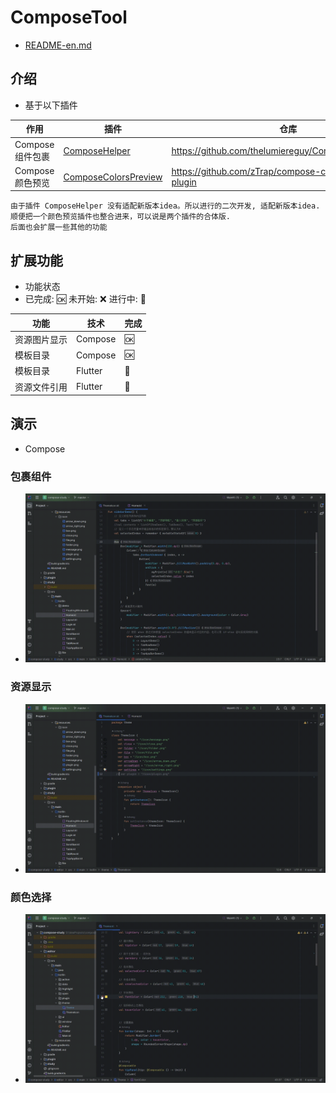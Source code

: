 # ComposeTool

- [README-en.md](README-en.md)

## 介绍

- 基于以下插件

| 作用           | 插件                                                                                        | 仓库                                                    |
|--------------|-------------------------------------------------------------------------------------------|-------------------------------------------------------|
| Compose 组件包裹 | [ComposeHelper](https://plugins.jetbrains.com/plugin/18323-compose-helper)                | https://github.com/thelumiereguy/ComposeHelperPlugin  |
| Compose 颜色预览 | [ComposeColorsPreview](https://plugins.jetbrains.com/plugin/21298-compose-colors-preview) | https://github.com/zTrap/compose-color-preview-plugin |

```text
由于插件 ComposeHelper 没有适配新版本idea。所以进行的二次开发, 适配新版本idea.
顺便把一个颜色预览插件也整合进来，可以说是两个插件的合体版.
后面也会扩展一些其他的功能
```

## 扩展功能

- 功能状态
- 已完成: 🆗 未开始: ❌ 进行中: 🍎

| 功能     | 技术      | 完成 |
|--------|---------|----|
| 资源图片显示 | Compose | 🆗 |
| 模板目录   | Compose | 🆗 |
| 模板目录   | Flutter | 🍎 |
| 资源文件引用 | Flutter | 🍎 |

## 演示

- Compose

### 包裹组件

- ![](image/warp.gif)

### 资源显示

- ![](image/zy.gif)

### 颜色选择

- ![](image/color.gif)
